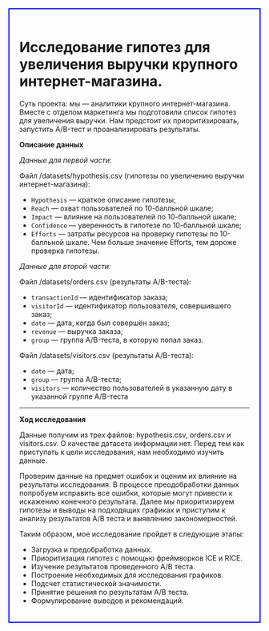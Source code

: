 <div style="border: solid blue 2px; padding: 20px">
    
# Исследование гипотез для увеличения выручки крупного интернет-магазина.

Суть проекта: мы — аналитики крупного интернет-магазина. Вместе с отделом маркетинга мы подготовили список гипотез для увеличения выручки. Нам предстоит их приоритизировать, запустить A/B-тест и проанализировать результаты. 

**Описание данных**

*Данные для первой части:*

Файл /datasets/hypothesis.csv (гипотезы по увеличению выручки интернет-магазина):
- `Hypothesis` — краткое описание гипотезы;
- `Reach` — охват пользователей по 10-балльной шкале;
- `Impact` — влияние на пользователей по 10-балльной шкале;
- `Confidence` — уверенность в гипотезе по 10-балльной шкале;
- `Efforts` — затраты ресурсов на проверку гипотезы по 10-балльной шкале.
Чем больше значение Efforts, тем дороже проверка гипотезы.

*Данные для второй части:*

Файл /datasets/orders.csv (результаты A/B-теста):
- `transactionId` — идентификатор заказа;
- `visitorId` — идентификатор пользователя, совершившего заказ;
- `date` — дата, когда был совершён заказ;
- `revenue` — выручка заказа;
- `group` — группа A/B-теста, в которую попал заказ.

Файл /datasets/visitors.csv (результаты A/B-теста):
- `date` — дата;
- `group` — группа A/B-теста;
- `visitors` — количество пользователей в указанную дату в указанной группе A/B-теста

---
    
**Ход исследования**
    
Данные получим из трех файлов: hypothesis.csv, orders.csv и visitors.csv. О качестве датасета информации нет. Перед тем как приступать к цели исследования, нам необходимо изучить данные.
    
Проверим данные на предмет ошибок и оценим их влияние на результаты исследования. В процессе преодобработки данных попробуем исправить все ошибки, которые могут привести к искажению конечного результата. Далее мы приоритизируем гипотезы и выводы на подходящих графиках и приступим к анализу результатов А/В теста и выявлению закономерностей.
    
Таким образом, мое исследование пройдет в следующие этапы:
    
- Загрузка и предобработка данных.
- Приоритизация гипотез с помощью фреймворков ICE и RICE.
- Изучение результатов проведенного А/В теста.
- Построение необходимых для исследования графиков.
- Подсчет статистической значимости.
- Принятие решения по результатам А/В теста.
- Формулирование выводов и рекомендаций.
